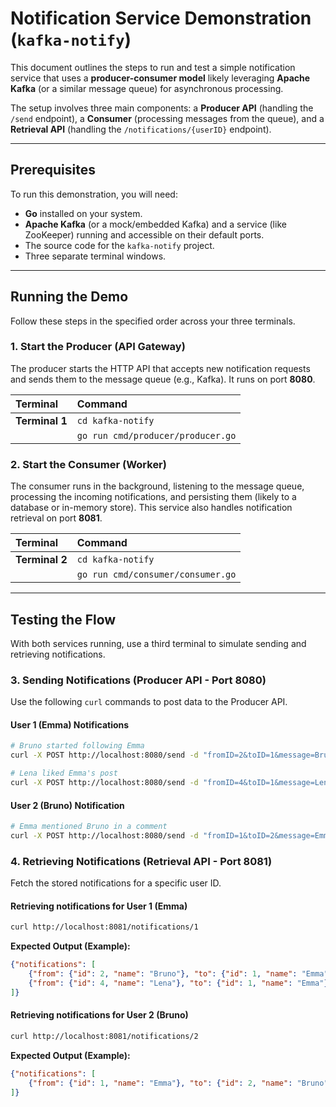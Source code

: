 # Notification Service Demonstration (`kafka-notify`)

This document outlines the steps to run and test a simple notification service that uses a **producer-consumer model** likely leveraging **Apache Kafka** (or a similar message queue) for asynchronous processing.

The setup involves three main components: a **Producer API** (handling the `/send` endpoint), a **Consumer** (processing messages from the queue), and a **Retrieval API** (handling the `/notifications/{userID}` endpoint).

-----

## Prerequisites

To run this demonstration, you will need:

  * **Go** installed on your system.
  * **Apache Kafka** (or a mock/embedded Kafka) and a service (like ZooKeeper) running and accessible on their default ports.
  * The source code for the `kafka-notify` project.
  * Three separate terminal windows.

-----

## Running the Demo

Follow these steps in the specified order across your three terminals.

### 1\. Start the Producer (API Gateway)

The producer starts the HTTP API that accepts new notification requests and sends them to the message queue (e.g., Kafka). It runs on port **8080**.

| Terminal | Command |
| :--- | :--- |
| **Terminal 1** | `cd kafka-notify` |
| | `go run cmd/producer/producer.go` |

### 2\. Start the Consumer (Worker)

The consumer runs in the background, listening to the message queue, processing the incoming notifications, and persisting them (likely to a database or in-memory store). This service also handles notification retrieval on port **8081**.

| Terminal | Command |
| :--- | :--- |
| **Terminal 2** | `cd kafka-notify` |
| | `go run cmd/consumer/consumer.go` |

-----

## Testing the Flow

With both services running, use a third terminal to simulate sending and retrieving notifications.

### 3\. Sending Notifications (Producer API - Port 8080)

Use the following `curl` commands to post data to the Producer API.

#### User 1 (Emma) Notifications

```bash
# Bruno started following Emma
curl -X POST http://localhost:8080/send -d "fromID=2&toID=1&message=Bruno started following you."

# Lena liked Emma's post
curl -X POST http://localhost:8080/send -d "fromID=4&toID=1&message=Lena liked your post: 'My weekend getaway!'"
```

#### User 2 (Bruno) Notification

```bash
# Emma mentioned Bruno in a comment
curl -X POST http://localhost:8080/send -d "fromID=1&toID=2&message=Emma mentioned you in a comment: 'Great seeing you yesterday, @Bruno!'"
```

### 4\. Retrieving Notifications (Retrieval API - Port 8081)

Fetch the stored notifications for a specific user ID.

#### Retrieving notifications for User 1 (Emma)

```bash
curl http://localhost:8081/notifications/1
```

**Expected Output (Example):**

```json
{"notifications": [
    {"from": {"id": 2, "name": "Bruno"}, "to": {"id": 1, "name": "Emma"}, "message": "Bruno started following you."},
    {"from": {"id": 4, "name": "Lena"}, "to": {"id": 1, "name": "Emma"}, "message": "Lena liked your post: 'My weekend getaway!'"}
]}
```

#### Retrieving notifications for User 2 (Bruno)

```bash
curl http://localhost:8081/notifications/2
```

**Expected Output (Example):**

```json
{"notifications": [
    {"from": {"id": 1, "name": "Emma"}, "to": {"id": 2, "name": "Bruno"}, "message": "Emma mentioned you in a comment: 'Great seeing you yesterday, @Bruno!'"}
]}
```